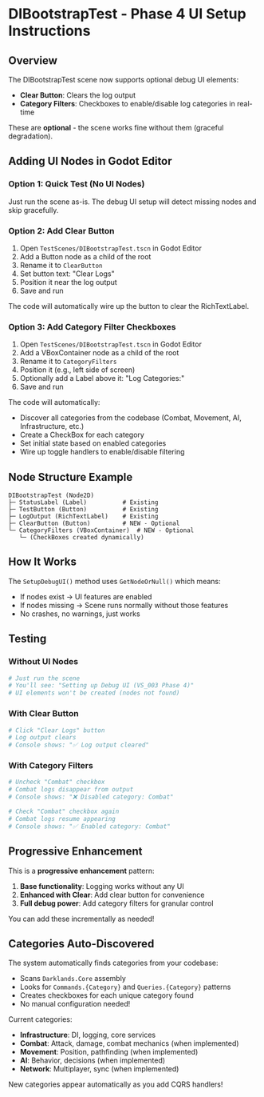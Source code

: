 # DIBootstrapTest - Phase 4 UI Setup Instructions

## Overview
The DIBootstrapTest scene now supports optional debug UI elements:
- **Clear Button**: Clears the log output
- **Category Filters**: Checkboxes to enable/disable log categories in real-time

These are **optional** - the scene works fine without them (graceful degradation).

## Adding UI Nodes in Godot Editor

### Option 1: Quick Test (No UI Nodes)
Just run the scene as-is. The debug UI setup will detect missing nodes and skip gracefully.

### Option 2: Add Clear Button

1. Open `TestScenes/DIBootstrapTest.tscn` in Godot Editor
2. Add a Button node as a child of the root
3. Rename it to `ClearButton`
4. Set button text: "Clear Logs"
5. Position it near the log output
6. Save and run

The code will automatically wire up the button to clear the RichTextLabel.

### Option 3: Add Category Filter Checkboxes

1. Open `TestScenes/DIBootstrapTest.tscn` in Godot Editor
2. Add a VBoxContainer node as a child of the root
3. Rename it to `CategoryFilters`
4. Position it (e.g., left side of screen)
5. Optionally add a Label above it: "Log Categories:"
6. Save and run

The code will automatically:
- Discover all categories from the codebase (Combat, Movement, AI, Infrastructure, etc.)
- Create a CheckBox for each category
- Set initial state based on enabled categories
- Wire up toggle handlers to enable/disable filtering

## Node Structure Example

```
DIBootstrapTest (Node2D)
├─ StatusLabel (Label)          # Existing
├─ TestButton (Button)          # Existing
├─ LogOutput (RichTextLabel)    # Existing
├─ ClearButton (Button)         # NEW - Optional
└─ CategoryFilters (VBoxContainer)  # NEW - Optional
   └─ (CheckBoxes created dynamically)
```

## How It Works

The `SetupDebugUI()` method uses `GetNodeOrNull()` which means:
- If nodes exist → UI features are enabled
- If nodes missing → Scene runs normally without those features
- No crashes, no warnings, just works

## Testing

### Without UI Nodes
```bash
# Just run the scene
# You'll see: "Setting up Debug UI (VS_003 Phase 4)"
# UI elements won't be created (nodes not found)
```

### With Clear Button
```bash
# Click "Clear Logs" button
# Log output clears
# Console shows: "✅ Log output cleared"
```

### With Category Filters
```bash
# Uncheck "Combat" checkbox
# Combat logs disappear from output
# Console shows: "❌ Disabled category: Combat"

# Check "Combat" checkbox again
# Combat logs resume appearing
# Console shows: "✅ Enabled category: Combat"
```

## Progressive Enhancement

This is a **progressive enhancement** pattern:
1. **Base functionality**: Logging works without any UI
2. **Enhanced with Clear**: Add clear button for convenience
3. **Full debug power**: Add category filters for granular control

You can add these incrementally as needed!

## Categories Auto-Discovered

The system automatically finds categories from your codebase:
- Scans `Darklands.Core` assembly
- Looks for `Commands.{Category}` and `Queries.{Category}` patterns
- Creates checkboxes for each unique category found
- No manual configuration needed!

Current categories:
- **Infrastructure**: DI, logging, core services
- **Combat**: Attack, damage, combat mechanics (when implemented)
- **Movement**: Position, pathfinding (when implemented)
- **AI**: Behavior, decisions (when implemented)
- **Network**: Multiplayer, sync (when implemented)

New categories appear automatically as you add CQRS handlers!